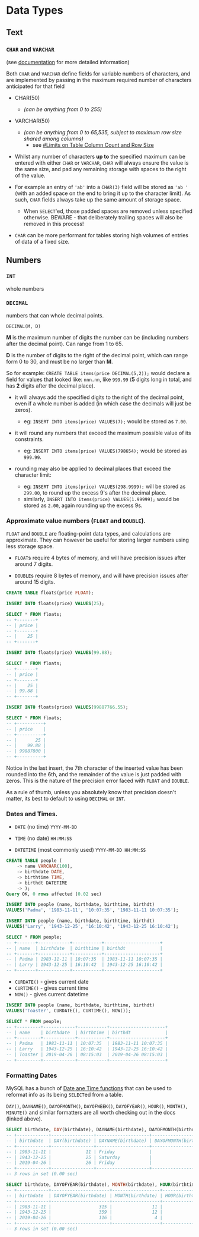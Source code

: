 # Data Types

## Text

### `CHAR` and `VARCHAR`
(see [documentation](https://dev.mysql.com/doc/refman/8.0/en/char.html) for more detailed information)

Both `CHAR` and `VARCHAR` define fields for variable numbers of characters, and are implemented by passing in the maximum required number of characters anticipated for that field

- CHAR(50)
  - *(can be anything from 0 to 255)*
- VARCHAR(50)
  - *(can be anything from 0 to 65,535, subject to maximum row size shared among columns)*
    - see [#Limits on Table Column Count and Row Size](https://dev.mysql.com/doc/refman/8.0/en/column-count-limit.html)


- Whilst any number of characters **up to** the specified maximum can be entered with either `CHAR` or `VARCHAR`, `CHAR` will always ensure the value is the same size, and pad any remaining storage with spaces to the right of the value.

- For example an entry of `'ab'` into a `CHAR(3)` field will be stored as `'ab '` (with an added space on the end to bring it up to the character limit). As such, `CHAR` fields always take up the same amount of storage space.

  - When `SELECT`'ed, those padded spaces are removed unless specified otherwise. BEWARE - that deliberately trailing spaces will also be removed in this process!


- `CHAR` can be more performant for tables storing high volumes of entries of data of a fixed size.


## Numbers

### `INT`
whole numbers

### `DECIMAL`
numbers that can whole decimal points.

`DECIMAL(M, D)`

**M** is the maximum number of digits the number can be (including numbers after the decimal point). Can range from 1 to 65.

**D** is the number of digits to the right of the decimal point, which can range form 0 to 30, and must be no larger than **M**.

So for example: `CREATE TABLE items(price DECIMAL(5,2));` would declare a field for values that looked like: `nnn.nn`, like `999.99` (**5** digits long in total, and has **2** digits after the decimal place).

- it will always add the specified digits to the right of the decimal point, even if a whole number is added (in which case the decimals will just be zeros).

  - eg: `INSERT INTO items(price) VALUES(7);` would be stored as `7.00`.


- it will round any numbers that exceed the maximum possible value of its constraints.

  - eg: `INSERT INTO items(price) VALUES(798654);` would be stored as `999.99`.


- rounding may also be applied to decimal places that exceed the character limit:

  - eg: `INSERT INTO items(price) VALUES(298.9999);` will be stored as `299.00`, to round up the excess 9's after the decimal place.
  - similarly, `INSERT INTO items(price) VALUES(1.99999);` would be stored as `2.00`, again rounding up the excess 9s.


### Approximate value numbers (`FLOAT` and `DOUBLE`).

`FLOAT` and `DOUBLE` are floating-point data types, and calculations are approximate. They can however be useful for storing larger numbers using less storage space.

- `FLOAT`s require 4 bytes of memory, and will have precision issues after around 7 digits.

- `DOUBLE`s require 8 bytes of memory, and will have precision issues after around 15 digits.

```SQL
CREATE TABLE floats(price FLOAT);

INSERT INTO floats(price) VALUES(25);

SELECT * FROM floats;
-- +-------+
-- | price |
-- +-------+
-- |    25 |
-- +-------+

INSERT INTO floats(price) VALUES(99.88);

SELECT * FROM floats;
-- +-------+
-- | price |
-- +-------+
-- |    25 |
-- | 99.88 |
-- +-------+

INSERT INTO floats(price) VALUES(99887766.55);

SELECT * FROM floats;
-- +----------+
-- | price    |
-- +----------+
-- |       25 |
-- |    99.88 |
-- | 99887800 |
-- +----------+
```
Notice in the last insert, the 7th character  of the inserted value has been rounded into the 6th, and the remainder of the value is just padded with zeros. This is the nature of the precision error faced with `FLOAT` and `DOUBLE`.

As a rule of thumb, unless you absolutely know that precision doesn't matter, its best to default to using `DECIMAL` or `INT`.

### Dates and Times.

- `DATE` (no time) `YYYY-MM-DD`

- `TIME` (no date) `HH:MM:SS`

- `DATETIME` (most commonly used) `YYYY-MM-DD HH:MM:SS`

```SQL
CREATE TABLE people (
    -> name VARCHAR(100),
    -> birthdate DATE,
    -> birthtime TIME,
    -> birthdt DATETIME
    -> );
Query OK, 0 rows affected (0.02 sec)

INSERT INTO people (name, birthdate, birthtime, birthdt)
VALUES('Padma', '1983-11-11', '10:07:35', '1983-11-11 10:07:35');

INSERT INTO people (name, birthdate, birthtime, birthdt)
VALUES('Larry', '1943-12-25', '16:10:42', '1943-12-25 16:10:42');

SELECT * FROM people;
-- +-------+------------+-----------+---------------------+
-- | name  | birthdate  | birthtime | birthdt             |
-- +-------+------------+-----------+---------------------+
-- | Padma | 1983-11-11 | 10:07:35  | 1983-11-11 10:07:35 |
-- | Larry | 1943-12-25 | 16:10:42  | 1943-12-25 16:10:42 |
-- +-------+------------+-----------+---------------------+
```

- `CURDATE()` - gives current date
- `CURTIME()` - gives current time
- `NOW()` - gives current datetime

```SQL
INSERT INTO people (name, birthdate, birthtime, birthdt)
VALUES('Toaster', CURDATE(), CURTIME(), NOW());

SELECT * FROM people;
-- +---------+------------+-----------+---------------------+
-- | name    | birthdate  | birthtime | birthdt             |
-- +---------+------------+-----------+---------------------+
-- | Padma   | 1983-11-11 | 10:07:35  | 1983-11-11 10:07:35 |
-- | Larry   | 1943-12-25 | 16:10:42  | 1943-12-25 16:10:42 |
-- | Toaster | 2019-04-26 | 08:15:03  | 2019-04-26 08:15:03 |
-- +---------+------------+-----------+---------------------+
```

### Formatting Dates

MySQL has a bunch of [Date ane Time functions](https://dev.mysql.com/doc/refman/8.0/en/date-and-time-functions.html) that can be used to reformat info as its being `SELECT`ed from a table.

`DAY()`, `DAYNAME()`, `DAYOFMONTH()`, `DAYOFWEEK()`, `DAYOFYEAR()`, `HOUR()`, `MONTH()`, `MINUTE()` and similar formatters are all worth checking out in the docs (linked above).

```SQL
SELECT birthdate, DAY(birthdate), DAYNAME(birthdate), DAYOFMONTH(birthdate), DAYOFWEEK(birthdate) FROM people;
-- +------------+----------------+--------------------+-----------------------+----------------------+
-- | birthdate  | DAY(birthdate) | DAYNAME(birthdate) | DAYOFMONTH(birthdate) | DAYOFWEEK(birthdate) |
-- +------------+----------------+--------------------+-----------------------+----------------------+
-- | 1983-11-11 |             11 | Friday             |                    11 |                    6 |
-- | 1943-12-25 |             25 | Saturday           |                    25 |                    7 |
-- | 2019-04-26 |             26 | Friday             |                    26 |                    6 |
-- +------------+----------------+--------------------+-----------------------+----------------------+
-- 3 rows in set (0.00 sec)
```

```SQL
SELECT birthdate, DAYOFYEAR(birthdate), MONTH(birthdate), HOUR(birthtime), MINUTE(birthdt) FROM people;
-- +------------+----------------------+------------------+-----------------+-----------------+
-- | birthdate  | DAYOFYEAR(birthdate) | MONTH(birthdate) | HOUR(birthtime) | MINUTE(birthdt) |
-- +------------+----------------------+------------------+-----------------+-----------------+
-- | 1983-11-11 |                  315 |               11 |              10 |               7 |
-- | 1943-12-25 |                  359 |               12 |              16 |              10 |
-- | 2019-04-26 |                  116 |                4 |               8 |              15 |
-- +------------+----------------------+------------------+-----------------+-----------------+
-- 3 rows in set (0.00 sec)
```
